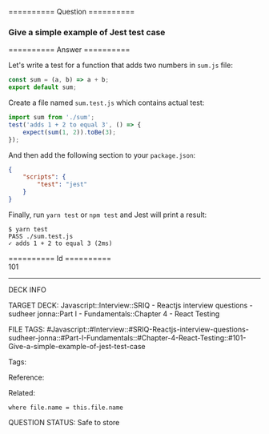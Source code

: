 ========== Question ==========  

### Give a simple example of Jest test case  

========== Answer ==========  

Let's write a test for a function that adds two numbers in `sum.js` file:

```javascript
const sum = (a, b) => a + b;
export default sum;
```

Create a file named `sum.test.js` which contains actual test:

```javascript
import sum from './sum';
test('adds 1 + 2 to equal 3', () => {
    expect(sum(1, 2)).toBe(3);
});
```

And then add the following section to your `package.json`:

```json
{
    "scripts": {
        "test": "jest"
    }
}
```

Finally, run `yarn test` or `npm test` and Jest will print a result:

```console
$ yarn test
PASS ./sum.test.js
✓ adds 1 + 2 to equal 3 (2ms)
```

========== Id ==========  
101

---

DECK INFO

TARGET DECK: Javascript::Interview::SRIQ - Reactjs interview questions - sudheer jonna::Part I - Fundamentals::Chapter 4 - React Testing

FILE TAGS: #Javascript::#Interview::#SRIQ-Reactjs-interview-questions-sudheer-jonna::#Part-I-Fundamentals::#Chapter-4-React-Testing::#101-Give-a-simple-example-of-jest-test-case

Tags:

Reference:

Related:

```dataview
where file.name = this.file.name
```
QUESTION STATUS: Safe to store
